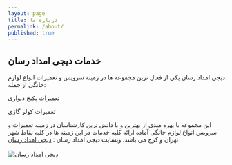 ```yaml
---
layout: page
title: درباره ما
permalink: /about/
published: true
---
```


## خدمات دیجی امداد رسان
دیجی امداد رسان یکی از فعال ترین مجموعه ها در زمینه سرویس و تعمیرات انواع لوازم خانگی از جمله:


 تعمیرات پکیج دیواری

 تعمیرات کولر گازی

این مجموعه با بهره مندی از بهترین و با دانش ترین کارشناسان در زمینه تعمیرات و سرویس انواع لوازم خانگی آماده ارائه کلیه خدمات در این زمینه ها در کلیه نقاط شهر تهران و کرج می باشد.
وبسایت دیجی امداد رسان : [دیجی امداد رسان](https://dgsos.ir/)
<br>
<br>
![دیجی امداد رسان](https://dgsos.ir/wp-content/uploads/2022/06/%DA%A9%D8%AF-%D8%AE%D8%B7%D8%A7%DB%8C-%D8%AE%D8%B1%D8%A7%D8%A8%DB%8C-%D8%A8%D8%B1%D8%AF-%D9%BE%DA%A9%DB%8C%DA%86-%D8%B4%D8%A7%D9%BE%D9%87-%D9%85%D8%AF%D9%84-%D8%A2%D9%86%D8%A7%D9%84%D9%88%DA%AF.jpg)